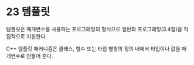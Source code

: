 # 23 템플릿

템플릿은 매개변수를 사용하는 프로그래밍의 형식으로 일반화 프로그래밍(3.4절)을 직접적으로 지원한다.

C++ 템플릿 매커니즘은 클래스, 함수 또는 타입 별칭의 정의 내에서 타입이나 값을 매개변수로 만들어 준다.